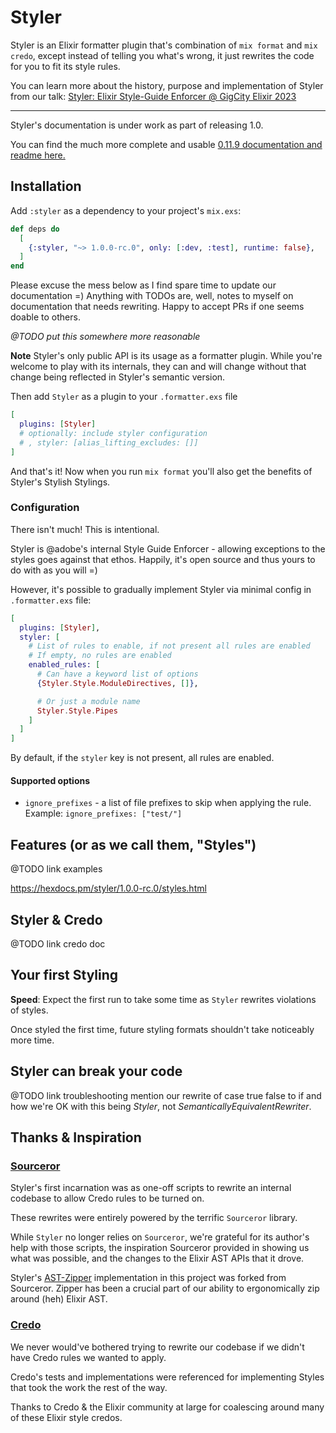 # Styler

Styler is an Elixir formatter plugin that's combination of `mix format` and `mix credo`, except instead of telling
you what's wrong, it just rewrites the code for you to fit its style rules.

You can learn more about the history, purpose and implementation of Styler from our talk: [Styler: Elixir Style-Guide Enforcer @ GigCity Elixir 2023](https://www.youtube.com/watch?v=6pF8Hl5EuD4)

-----------------------

Styler's documentation is under work as part of releasing 1.0.

You can find the much more complete and usable [0.11.9 documentation and readme here.](https://hexdocs.pm/styler/readme.html)

## Installation

Add `:styler` as a dependency to your project's `mix.exs`:

```elixir
def deps do
  [
    {:styler, "~> 1.0.0-rc.0", only: [:dev, :test], runtime: false},
  ]
end
```

Please excuse the mess below as I find spare time to update our documentation =) Anything with TODOs are, well, notes to myself on documentation that needs rewriting. Happy to accept PRs if one seems doable to others.

_@TODO put this somewhere more reasonable_

**Note** Styler's only public API is its usage as a formatter plugin. While you're welcome to play with its internals,
they can and will change without that change being reflected in Styler's semantic version.

Then add `Styler` as a plugin to your `.formatter.exs` file

```elixir
[
  plugins: [Styler]
  # optionally: include styler configuration
  # , styler: [alias_lifting_excludes: []]
]
```

And that's it! Now when you run `mix format` you'll also get the benefits of Styler's Stylish Stylings.

### Configuration

There isn't much! This is intentional.

Styler is @adobe's internal Style Guide Enforcer - allowing exceptions to the styles goes against that ethos. Happily, it's open source and thus yours to do with as you will =)

However, it's possible to gradually implement Styler via minimal config in `.formatter.exs` file:

```elixir
[
  plugins: [Styler],
  styler: [
    # List of rules to enable, if not present all rules are enabled
    # If empty, no rules are enabled
    enabled_rules: [
      # Can have a keyword list of options
      {Styler.Style.ModuleDirectives, []},

      # Or just a module name
      Styler.Style.Pipes
    ]
  ]
]
```

By default, if the `styler` key is not present, all rules are enabled.

#### Supported options

* `ignore_prefixes` - a list of file prefixes to skip when applying the rule. Example: `ignore_prefixes: ["test/"]`

## Features (or as we call them, "Styles")

@TODO link examples

https://hexdocs.pm/styler/1.0.0-rc.0/styles.html

## Styler & Credo

@TODO link credo doc

## Your first Styling

**Speed**: Expect the first run to take some time as `Styler` rewrites violations of styles.

Once styled the first time, future styling formats shouldn't take noticeably more time.

## Styler can break your code

@TODO link troubleshooting
mention our rewrite of case true false to if and how we're OK with this being _Styler_, not _SemanticallyEquivalentRewriter_.

## Thanks & Inspiration

### [Sourceror](https://github.com/doorgan/sourceror/)

Styler's first incarnation was as one-off scripts to rewrite an internal codebase to allow Credo rules to be turned on.

These rewrites were entirely powered by the terrific `Sourceror` library.

While `Styler` no longer relies on `Sourceror`, we're grateful for its author's help with those scripts, the inspiration
Sourceror provided in showing us what was possible, and the changes to the Elixir AST APIs that it drove.

Styler's [AST-Zipper](`m:Styler.Zipper`) implementation in this project was forked from Sourceror. Zipper has been a crucial
part of our ability to ergonomically zip around (heh) Elixir AST.

### [Credo](https://github.com/rrrene/credo/)

We never would've bothered trying to rewrite our codebase if we didn't have Credo rules we wanted to apply.

Credo's tests and implementations were referenced for implementing Styles that took the work the rest of the way.

Thanks to Credo & the Elixir community at large for coalescing around many of these Elixir style credos.
